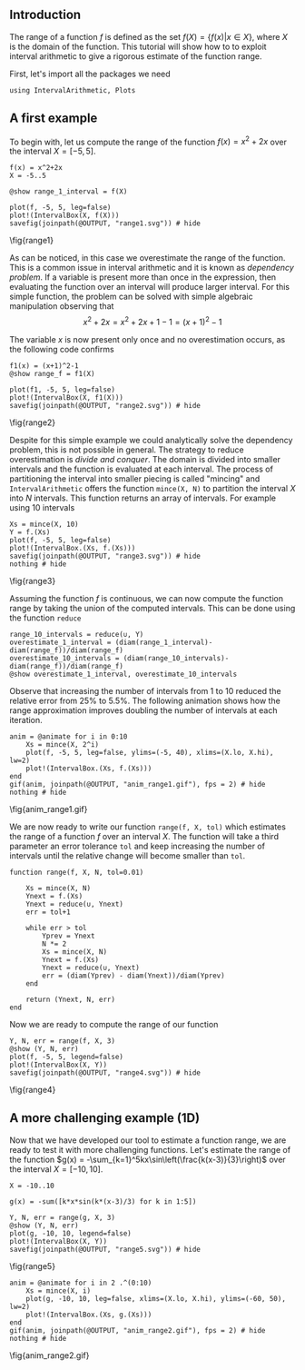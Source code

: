 <!--This file was generated, do not modify it.-->
## Introduction

The range of a function $f$ is defined as the set $f(X) = \{f(x) | x\in X\}$, where $X$ is the domain of the function.
This tutorial will show how to to exploit interval arithmetic to give a rigorous estimate of the function range.

First, let's import all the packages we need

```julia:ex1
using IntervalArithmetic, Plots
```

## A first example

To begin with, let us compute the range of the function $f(x)=x^2+2x$ over the interval $X=[-5, 5]$.

```julia:ex2
f(x) = x^2+2x
X = -5..5

@show range_1_interval = f(X)

plot(f, -5, 5, leg=false)
plot!(IntervalBox(X, f(X)))
savefig(joinpath(@OUTPUT, "range1.svg")) # hide
```

\fig{range1}

As can be noticed, in this case we overestimate the range of the function. This is a common issue in interval
arithmetic and it is known as *dependency problem*. If a variable is present more than once in the expression,
then evaluating the function over an interval will produce  larger interval.
For this simple function, the problem can be solved with simple algebraic manipulation observing that
$$
x^2+2x=x^2+2x+1-1=(x+1)^2-1
$$

The variable $x$ is now present only once and no overestimation occurs, as the following code confirms

```julia:ex3
f1(x) = (x+1)^2-1
@show range_f = f1(X)

plot(f1, -5, 5, leg=false)
plot!(IntervalBox(X, f1(X)))
savefig(joinpath(@OUTPUT, "range2.svg")) # hide
```

 \fig{range2}

Despite for this simple example we could analytically solve the dependency problem, this is not possible in general.
The strategy to reduce overestimation is *divide and conquer*. The domain is divided into smaller intervals and the function is evaluated
at each interval. The process of partitioning the interval into smaller piecing is called "mincing" and `IntervalArithmetic` offers the function
`mince(X, N)` to partition the interval $X$ into $N$ intervals. This function returns an array of intervals. For example using 10 intervals

```julia:ex4
Xs = mince(X, 10)
Y = f.(Xs)
plot(f, -5, 5, leg=false)
plot!(IntervalBox.(Xs, f.(Xs)))
savefig(joinpath(@OUTPUT, "range3.svg")) # hide
nothing # hide
```

\fig{range3}

Assuming the function $f$ is continuous, we can now compute the function range by taking the union of the computed intervals. This can be done using the function `reduce`

```julia:ex5
range_10_intervals = reduce(∪, Y)
overestimate_1_interval = (diam(range_1_interval)-diam(range_f))/diam(range_f)
overestimate_10_intervals = (diam(range_10_intervals)-diam(range_f))/diam(range_f)
@show overestimate_1_interval, overestimate_10_intervals
```

Observe that increasing the number of intervals from 1 to 10 reduced the relative error from 25% to 5.5%.
The following animation shows how the range approximation improves doubling the number of intervals at each iteration.

```julia:ex6
anim = @animate for i in 0:10
    Xs = mince(X, 2^i)
    plot(f, -5, 5, leg=false, ylims=(-5, 40), xlims=(X.lo, X.hi), lw=2)
    plot!(IntervalBox.(Xs, f.(Xs)))
end
gif(anim, joinpath(@OUTPUT, "anim_range1.gif"), fps = 2) # hide
nothing # hide
```

\fig{anim_range1.gif}

We are now ready to write our function `range(f, X, tol)` which estimates the range of a function $f$ over an interval $X$.
The function will take a third parameter an error tolerance `tol` and keep increasing the number of intervals until the relative change will become smaller than `tol`.

```julia:ex7
function range(f, X, N, tol=0.01)

    Xs = mince(X, N)
    Ynext = f.(Xs)
    Ynext = reduce(∪, Ynext)
    err = tol+1

    while err > tol
        Yprev = Ynext
        N *= 2
        Xs = mince(X, N)
        Ynext = f.(Xs)
        Ynext = reduce(∪, Ynext)
        err = (diam(Yprev) - diam(Ynext))/diam(Yprev)
    end

    return (Ynext, N, err)
end
```

Now we are ready to compute the range of our function

```julia:ex8
Y, N, err = range(f, X, 3)
@show (Y, N, err)
plot(f, -5, 5, legend=false)
plot!(IntervalBox(X, Y))
savefig(joinpath(@OUTPUT, "range4.svg")) # hide
```

\fig{range4}

## A more challenging example (1D)

Now that we have developed our tool to estimate a function range, we are ready to test it with more challenging functions.
Let's estimate the range of the function $g(x) = -\sum_{k=1}^5kx\sin\left(\frac{k(x-3)}{3}\right)$ over the interval $X=[-10,10]$.

```julia:ex9
X = -10..10

g(x) = -sum([k*x*sin(k*(x-3)/3) for k in 1:5])

Y, N, err = range(g, X, 3)
@show (Y, N, err)
plot(g, -10, 10, legend=false)
plot!(IntervalBox(X, Y))
savefig(joinpath(@OUTPUT, "range5.svg")) # hide
```

\fig{range5}

```julia:ex10
anim = @animate for i in 2 .^(0:10)
    Xs = mince(X, i)
    plot(g, -10, 10, leg=false, xlims=(X.lo, X.hi), ylims=(-60, 50), lw=2)
    plot!(IntervalBox.(Xs, g.(Xs)))
end
gif(anim, joinpath(@OUTPUT, "anim_range2.gif"), fps = 2) # hide
nothing # hide
```

\fig{anim_range2.gif}

